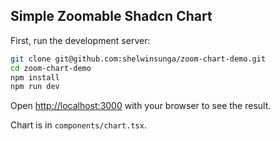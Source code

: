 
## Simple Zoomable Shadcn Chart

First, run the development server:

```bash
git clone git@github.com:shelwinsunga/zoom-chart-demo.git
cd zoom-chart-demo
npm install
npm run dev
```

Open [http://localhost:3000](http://localhost:3000) with your browser to see the result.

Chart is in `components/chart.tsx`.


